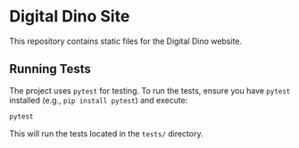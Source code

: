 # Digital Dino Site

This repository contains static files for the Digital Dino website.

## Running Tests

The project uses `pytest` for testing. To run the tests, ensure you have
`pytest` installed (e.g., `pip install pytest`) and execute:

```bash
pytest
```

This will run the tests located in the `tests/` directory.
